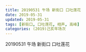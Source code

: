 ```yaml
---
title: 20190531 午场 新街口 口吐莲花
date: 2019-05-31
updated: 2019-05-31
tags: [新街口, 口吐莲花, 相声, 高峰]
categories: (2019)己亥年场次
---
```

20190531 午场 新街口 口吐莲花